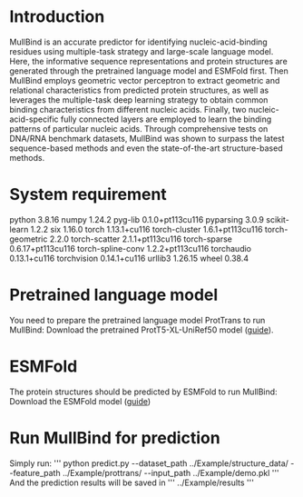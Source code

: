 # Introduction
MullBind is an accurate predictor for identifying nucleic-acid-binding residues using multiple-task strategy and large-scale language model. Here, the informative sequence representations and protein structures are generated through the pretrained language model and ESMFold first. Then MullBind employs geometric vector perceptron to extract geometric and relational characteristics from predicted protein structures, as well as leverages the multiple-task deep learning strategy to obtain common binding characteristics from different nucleic acids. Finally, two nucleic-acid-specific fully connected layers are employed to learn the binding patterns of particular nucleic acids. Through comprehensive tests on DNA/RNA benchmark datasets, MullBind was shown to surpass the latest sequence-based methods and even the state-of-the-art structure-based methods. 
# System requirement
python 3.8.16
numpy 1.24.2
pyg-lib 0.1.0+pt113cu116
pyparsing 3.0.9
scikit-learn 1.2.2
six 1.16.0
torch 1.13.1+cu116
torch-cluster 1.6.1+pt113cu116
torch-geometric 2.2.0 
torch-scatter 2.1.1+pt113cu116
torch-sparse 0.6.17+pt113cu116
torch-spline-conv 1.2.2+pt113cu116
torchaudio 0.13.1+cu116
torchvision 0.14.1+cu116
urllib3  1.26.15
wheel 0.38.4
# Pretrained language model
You need to prepare the pretrained language model ProtTrans to run MullBind:
Download the pretrained ProtT5-XL-UniRef50 model ([guide](https://github.com/agemagician/ProtTrans)).
# ESMFold
The protein structures should be predicted by ESMFold to run MullBind:
Download the ESMFold model ([guide](https://github.com/facebookresearch/esm))
# Run MullBind for prediction
Simply run:
'''
python predict.py --dataset_path ../Example/structure_data/ --feature_path ../Example/prottrans/ --input_path ../Example/demo.pkl
'''
And the prediction results will be saved in
'''
../Example/results
'''

